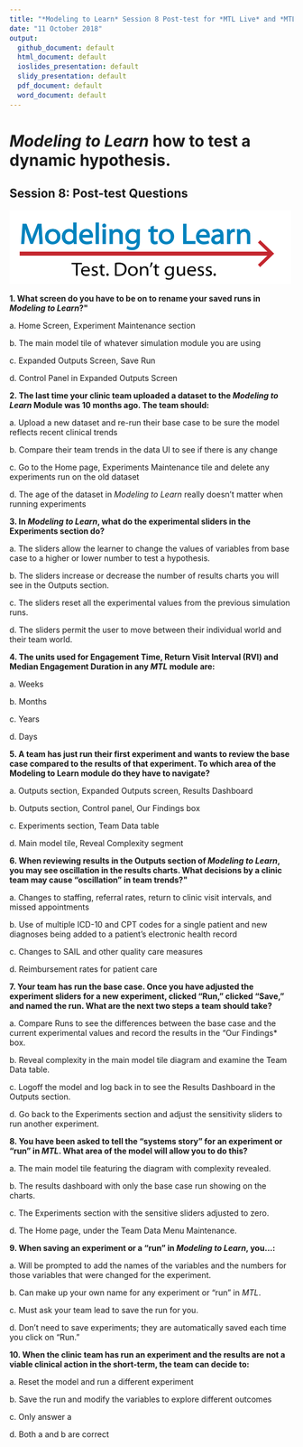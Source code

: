 ```yaml
---
title: "*Modeling to Learn* Session 8 Post-test for *MTL Live* and *MTL Video*"
date: "11 October 2018"
output: 
  github_document: default
  html_document: default
  ioslides_presentation: default
  slidy_presentation: default
  pdf_document: default
  word_document: default
---
```


# *Modeling to Learn* how to test a dynamic hypothesis.
<!-- MTL Logo, HTML img tag -->
## Session 8: Post-test Questions	
<img src = "https://raw.githubusercontent.com/lzim/teampsd/teampsd_style/mtl_logo/mtl_testdontguess_sm.png"
     height = "130" width = "500">  

**1. What screen do you have to be on to rename your saved runs in *Modeling to Learn*?"**	

a.	Home Screen, Experiment Maintenance section

b.	The main model tile of whatever simulation module you are using

c.	Expanded Outputs Screen, Save Run

d.	Control Panel in Expanded Outputs Screen  



**2. The last time your clinic team uploaded a dataset to the *Modeling to Learn* Module was 10 months ago. The team should:**

a.	Upload a new dataset and re-run their base case to be sure the model reflects recent clinical trends

b.	Compare their team trends in the data UI to see if there is any change

c.	Go to the Home page, Experiments Maintenance tile and delete any experiments run on the old dataset

d.	The age of the dataset in *Modeling to Learn* really doesn’t matter when running experiments  



**3. In *Modeling to Learn*, what do the experimental sliders in the Experiments section do?** 

a.	The sliders allow the learner to change the values of variables from base case to a higher or lower number to test a hypothesis.

b.	The sliders increase or decrease the number of results charts you will see in the Outputs section.

c.	The sliders reset all the experimental values from the previous simulation runs.

d.	The sliders permit the user to move between their individual world and their team world.  



**4. The units used for Engagement Time, Return Visit Interval (RVI) and Median Engagement Duration in any *MTL* module are:**

a.	Weeks

b.	Months

c.	Years

d.	Days  



**5. A team has just run their first experiment and wants to review the base case compared to the results of that experiment. To which area of the Modeling to Learn module do they have to navigate?**

a.	Outputs section, Expanded Outputs screen, Results Dashboard

b.	Outputs section, Control panel, Our Findings box

c.	Experiments section, Team Data table

d.	Main model tile, Reveal Complexity segment  



**6. When reviewing results in the Outputs section of *Modeling to Learn*, you may see oscillation in the results charts. What decisions by a clinic team may cause “oscillation” in team trends?"**

a. Changes to staffing, referral rates, return to clinic visit intervals, and missed appointments

b. Use of multiple ICD-10 and CPT codes for a single patient and new diagnoses being added to a patient’s electronic health record

c. Changes to SAIL and other quality care measures

d. Reimbursement rates for patient care   



**7. Your team has run the base case. Once you have adjusted the experiment sliders for a new experiment, clicked “Run,” clicked “Save,” and named the run. What are the next two steps a team should take?**

a.	Compare Runs to see the differences between the base case and the current experimental values and record the results in the “Our Findings* box.

b.	Reveal complexity in the main model tile diagram and examine the Team Data table.

c.	Logoff the model and log back in to see the Results Dashboard in the Outputs section.

d.	Go back to the Experiments section and adjust the sensitivity sliders to run another experiment.  



**8. You have been asked to tell the “systems story” for an experiment or “run” in *MTL*. What area of the model will allow you to do this?**

a.	The main model tile featuring the diagram with complexity revealed.

b.	The results dashboard with only the base case run showing on the charts.

c.	The Experiments section with the sensitive sliders adjusted to zero.

d.	The Home page, under the Team Data Menu Maintenance.  



**9. When saving an experiment or a “run” in *Modeling to Learn*, you…:**

a.	Will be prompted to add the names of the variables and the numbers for those variables that were changed for the experiment.

b.	Can make up your own name for any experiment or “run” in *MTL*.

c.	Must ask your team lead to save the run for you.

d.	Don’t need to save experiments; they are automatically saved each time you click on “Run.”  



**10. When the clinic team has run an experiment and the results are not a viable clinical action in the short-term, the team can decide to:**

a.	Reset the model and run a different experiment

b.	Save the run and modify the variables to explore different outcomes

c.	Only answer a

d.	Both a and b are correct
